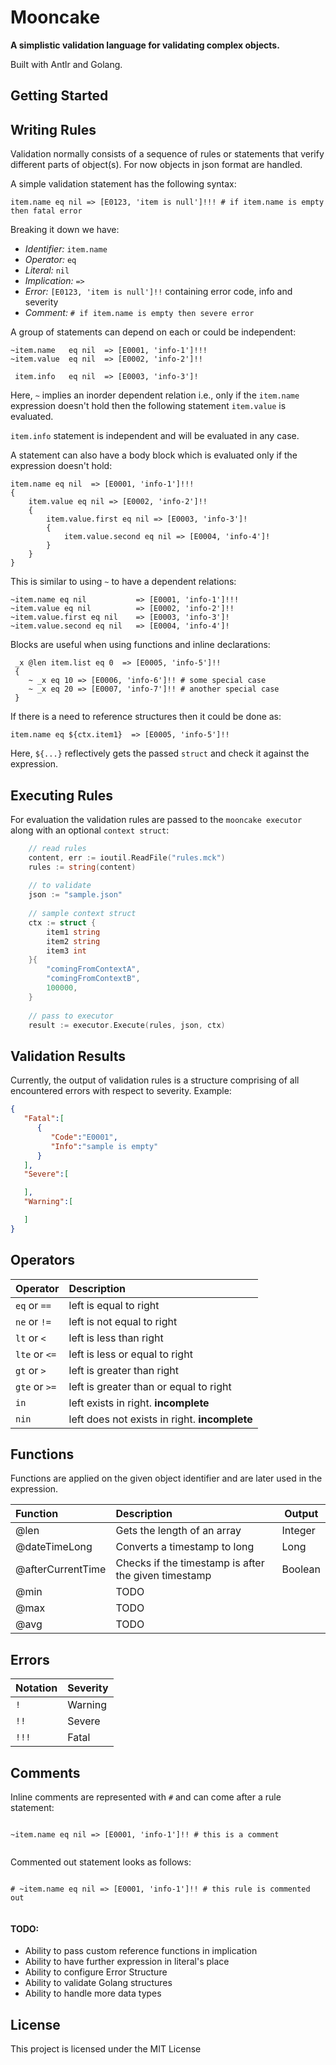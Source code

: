Mooncake
========
**A simplistic validation language for validating complex objects.**

Built with Antlr and Golang.

Getting Started
---------------


Writing Rules
-------------

Validation normally consists of a sequence of rules or statements that verify different parts of object(s).
For now objects in json format are handled.

A simple validation statement has the following syntax:

```
item.name eq nil => [E0123, 'item is null']!!! # if item.name is empty then fatal error
```

Breaking it down we have:

* _Identifier:_ `item.name`
* _Operator:_ `eq`
* _Literal:_ `nil`
* _Implication:_ `=>`
* _Error:_ `[E0123, 'item is null']!!` containing error code, info and severity
* _Comment:_ `# if item.name is empty then severe error`


A group of statements can depend on each or could be independent:

```
~item.name   eq nil  => [E0001, 'info-1']!!!
~item.value  eq nil  => [E0002, 'info-2']!!

 item.info   eq nil  => [E0003, 'info-3']!
```

Here, `~` implies an inorder dependent relation i.e., only if the `item.name` expression doesn't hold
then the following statement `item.value` is evaluated.


`item.info` statement is independent and will be evaluated in any case.

A statement can also have a body block which is evaluated only if the expression doesn't hold:

```
item.name eq nil  => [E0001, 'info-1']!!!
{
    item.value eq nil => [E0002, 'info-2']!!
    {
        item.value.first eq nil => [E0003, 'info-3']!
        {
            item.value.second eq nil => [E0004, 'info-4']!
        }
    }
}
```
This is similar to using `~` to have a dependent relations:

```
~item.name eq nil           => [E0001, 'info-1']!!!
~item.value eq nil          => [E0002, 'info-2']!!
~item.value.first eq nil    => [E0003, 'info-3']!
~item.value.second eq nil   => [E0004, 'info-4']!
```

Blocks are useful when using functions and inline declarations:

```$xslt
 _x @len item.list eq 0  => [E0005, 'info-5']!!
 {
    ~ _x eq 10 => [E0006, 'info-6']!! # some special case
    ~ _x eq 20 => [E0007, 'info-7']!! # another special case
 }
``` 

If there is a need to reference structures then it could be done as:
```
item.name eq ${ctx.item1}  => [E0005, 'info-5']!!
```

Here, `${...}` reflectively gets the passed `struct` and check it against the expression.


Executing Rules
---------------

For evaluation the validation rules are passed to the `mooncake executor` along with an optional `context struct`:

```go
    // read rules
    content, err := ioutil.ReadFile("rules.mck")
    rules := string(content)
    
    // to validate
    json := "sample.json"
    
    // sample context struct
    ctx := struct {
        item1 string
        item2 string
        item3 int
    }{
        "comingFromContextA",
        "comingFromContextB",
        100000,
    }
    
    // pass to executor
    result := executor.Execute(rules, json, ctx)
```

Validation Results
------------------
Currently, the output of validation rules is a structure comprising of all encountered errors
with respect to severity. Example:
```json
{
   "Fatal":[
      {
         "Code":"E0001",
         "Info":"sample is empty"
      }
   ],
   "Severe":[

   ],
   "Warning":[

   ]
}

```


Operators
---------

| Operator                  | Description                                                        |
| :------------------------ | :----------------------------------------------------------------- |
| `eq` or `==`              | left is equal to right                                             |
| `ne` or `!=`              | left is not equal to right                                         |              
| `lt` or `<`               | left is less than right                                            |
| `lte` or `<=`             | left is less or equal to right                                     |
| `gt` or `>`               | left is greater than right                                         |
| `gte` or `>=`             | left is greater than or equal to right                             |
| `in`                      | left exists in right. **incomplete**                               |
| `nin`                     | left does not exists in right. **incomplete**                      |

Functions
---------

Functions are applied on the given object identifier and are later used in the expression.


| Function                  | Description                                                         | Output    |
| :------------------------ | :------------------------------------------------------------------ |-----------|
| @len                      | Gets the length of an array                                         | Integer   |
| @dateTimeLong             | Converts a timestamp to long                                        | Long      |
| @afterCurrentTime         | Checks if the timestamp is after the given timestamp                | Boolean   |
| @min                      | TODO                                                                |           |
| @max                      | TODO                                                                |           |
| @avg                      | TODO                                                                |           |


Errors
------

| Notation                  | Severity                                                           |
| :------------------------ | :----------------------------------------------------------------- |
| `!`                       | Warning                                                            |
| `!!`                      | Severe                                                             |              
| `!!!`                     | Fatal                                                              |

Comments
--------
Inline comments are represented with `#` and can come after a rule statement:

```

~item.name eq nil => [E0001, 'info-1']!! # this is a comment
	
```

Commented out statement looks as follows:
```

# ~item.name eq nil => [E0001, 'info-1']!! # this rule is commented out
	
```


#### TODO:

* Ability to pass custom reference functions in implication
* Ability to have further expression in literal's place
* Ability to configure Error Structure
* Ability to validate Golang structures
* Ability to handle more data types

## License
This project is licensed under the MIT License
